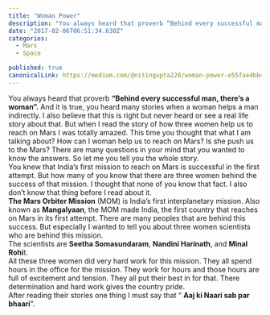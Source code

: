 ```yaml
---
title: "Woman Power"
description: "You always heard that proverb “Behind every successful man, there’s a woman”. And it is true, you heard many stories when a woman helps a man indirectly. I also believe that this is right but never…"
date: "2017-02-06T06:51:34.630Z"
categories: 
  - Mars
  - Space

published: true
canonicalLink: https://medium.com/@nitingupta220/woman-power-e55fae4bb42b
---
```


You always heard that proverb **“Behind every successful man, there’s a woman”.** And it is true, you heard many stories when a woman helps a man indirectly. I also believe that this is right but never heard or see a real life story about that. But when I read the story of how three women help us to reach on Mars I was totally amazed. This time you thought that what I am talking about? How can I woman help us to reach on Mars? Is she push us to the Mars? There are many questions in your mind that you wanted to know the answers. So let me you tell you the whole story.   
You knew that India’s first mission to reach on Mars is successful in the first attempt. But how many of you know that there are three women behind the success of that mission. I thought that none of you know that fact. I also don’t know that thing before I read about it.  
**The Mars Orbiter Mission** (MOM) is India’s first interplanetary mission. Also known as **Mangalyaan**, the MOM made India, the first country that reaches on Mars in its first attempt. There are many peoples that are behind this success. But especially I wanted to tell you about three women scientists who are behind this mission.   
The scientists are **Seetha Somasundaram**, **Nandini Harinath**, and **Minal Rohi**t.  
All these three women did very hard work for this mission. They all spend hours in the office for the mission. They work for hours and those hours are full of excitement and tension. They all put their best in for that. There determination and hard work gives the country pride.  
After reading their stories one thing I must say that “ **Aaj ki Naari sab par bhaari**”.